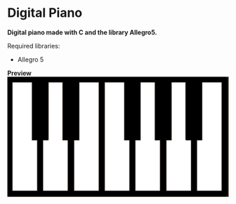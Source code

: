 # Digital Piano
**Digital piano made with C and the library Allegro5.**

Required libraries:
- Allegro 5

**Preview**
![DigitalPiano](resources/piano.jpg)
